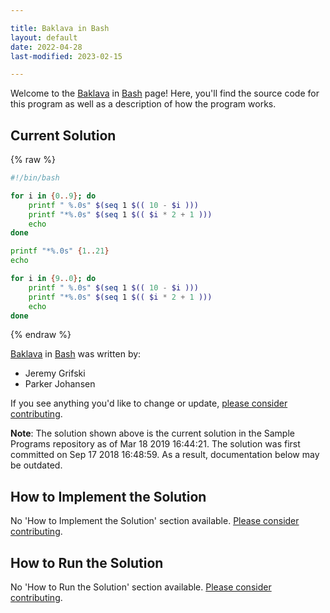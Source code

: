 ```yaml
---

title: Baklava in Bash
layout: default
date: 2022-04-28
last-modified: 2023-02-15

---
```


Welcome to the [Baklava](https://sampleprograms.io/projects/baklava) in [Bash](https://sampleprograms.io/languages/bash) page! Here, you'll find the source code for this program as well as a description of how the program works.

## Current Solution

{% raw %}

```bash
#!/bin/bash

for i in {0..9}; do
	printf " %.0s" $(seq 1 $(( 10 - $i )))
	printf "*%.0s" $(seq 1 $(( $i * 2 + 1 )))
	echo
done

printf "*%.0s" {1..21}
echo

for i in {9..0}; do
	printf " %.0s" $(seq 1 $(( 10 - $i )))
	printf "*%.0s" $(seq 1 $(( $i * 2 + 1 )))
	echo
done
```

{% endraw %}

[Baklava](https://sampleprograms.io/projects/baklava) in [Bash](https://sampleprograms.io/languages/bash) was written by:

- Jeremy Grifski
- Parker Johansen

If you see anything you'd like to change or update, [please consider contributing](https://github.com/TheRenegadeCoder/sample-programs).

**Note**: The solution shown above is the current solution in the Sample Programs repository as of Mar 18 2019 16:44:21. The solution was first committed on Sep 17 2018 16:48:59. As a result, documentation below may be outdated.

## How to Implement the Solution

No 'How to Implement the Solution' section available. [Please consider contributing](https://github.com/TheRenegadeCoder/sample-programs-website).

## How to Run the Solution

No 'How to Run the Solution' section available. [Please consider contributing](https://github.com/TheRenegadeCoder/sample-programs-website).